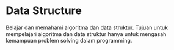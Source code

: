 # Data Structure

Belajar dan memahami algoritma dan data struktur.
Tujuan untuk mempelajari algoritma dan data struktur hanya untuk mengasah kemampuan problem solving dalam programming.